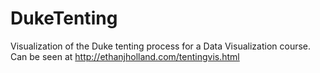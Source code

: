 # DukeTenting
Visualization of the Duke tenting process for a Data Visualization course. Can be seen at <http://ethanjholland.com/tentingvis.html>
